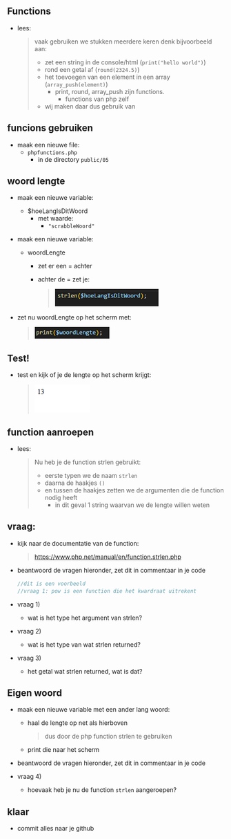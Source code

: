 ## Functions

- lees:
    > vaak gebruiken we stukken meerdere keren denk bijvoorbeeld aan:
    > - zet een string in de console/html (```print("hello world")```)
    > - rond een getal af (```round(2324.5)```)
    > - het toevoegen van een element in een array (```array_push(element)```)
    >   - print, round, array_push zijn functions.
    >       - functions van php zelf  
    > - wij maken daar dus gebruik van

## funcions gebruiken


- maak een nieuwe file:
    - `phpfunctions.php`
        - in de directory `public/05`


## woord lengte
- maak een nieuwe variable:
    - $hoeLangIsDitWoord
        - met waarde:
            - `"scrabbleWoord"`

- maak een nieuwe variable:
    - woordLengte
        - zet er een = achter

        - achter de = zet je:
            >![](../img/strlen.PNG)
- zet nu woordLengte op het scherm met:
    >![](../img/print.PNG)

## Test!

- test en kijk of je de lengte op het scherm krijgt:
    >![](../img/lengte.PNG)

## function aanroepen

- lees:
    > Nu heb je de function strlen gebruikt:
    > - eerste typen we de naam `strlen`
    > - daarna de haakjes `()`
    > - en tussen de haakjes zetten we de argumenten die de function nodig heeft
    >   - in dit geval 1 string waarvan we de lengte willen weten


## vraag:

- kijk naar de documentatie van de function:
    > https://www.php.net/manual/en/function.strlen.php

- beantwoord de vragen hieronder, zet dit in commentaar in je code 
    ```php
    //dit is een voorbeeld
    //vraag 1: pow is een function die het kwardraat uitrekent
    ```

- vraag 1)
    - wat is het type het argument van strlen?
    
- vraag 2)
    - wat is het type van wat strlen returned?

- vraag 3)
    - het getal wat strlen returned, wat is dat?


## Eigen woord

- maak een nieuwe variable met een ander lang woord:
    - haal de lengte op net als hierboven
        > dus door de php function strlen te gebruiken
    - print die naar het scherm

- beantwoord de vragen hieronder, zet dit in commentaar in je code 
- vraag 4)
    - hoevaak heb je nu de function `strlen` aangeroepen?

## klaar
- commit alles naar je github
